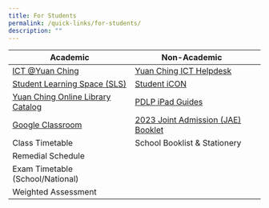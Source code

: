 ```yaml
---
title: For Students
permalink: /quick-links/for-students/
description: ""
---
```




| Academic | Non-Academic | |
| -------- | -------- | -------- |
|[ICT @Yuan Ching](https://go.gov.sg/ycss-ict)     | [Yuan Ching ICT Helpdesk](https://go.gov.sg/yuanching-ict-helpdesk) | |  |
|[Student Learning Space (SLS)](https://vle.learning.moe.edu.sg/login)    | [Student iCON](https://workspace.google.com/dashboard) | |  |
|[Yuan Ching Online Library Catalog](https://schoolibrary.moe.edu.sg/yuanchingsec)    |[PDLP iPad Guides](https://go.gov.sg/ycs-pdlp-ipadguide) | |  |
| [Google Classroom](https://classroom.google.com/)    |[2023 Joint Admission (JAE) Booklet](/files/2023%20JAE%20Booklet_compressed2.pdf) | |  |
| Class Timetable    | School Booklist & Stationery | | |
| Remedial Schedule    |  | | |
| Exam Timetable (School/National)    | | | |
| Weighted Assessment    | | | |
